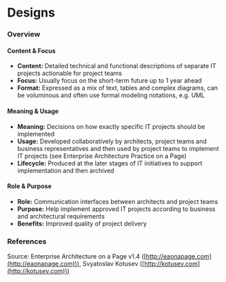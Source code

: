 # Designs

### Overview

#### Content & Focus

* **Content:** Detailed technical and functional descriptions of separate IT projects actionable for project teams
* **Focus:** Usually focus on the short-term future up to 1 year ahead
* **Format:** Expressed as a mix of text, tables and complex diagrams, can be voluminous and often use formal modeling notations, e.g. UML

#### Meaning & Usage

* **Meaning:** Decisions on how exactly specific IT projects should be implemented
* **Usage:** Developed collaboratively by architects, project teams and business representatives and then used by project teams to implement IT projects \(see Enterprise Architecture Practice on a Page\)
* **Lifecycle:** Produced at the later stages of IT initiatives to support implementation and then archived

#### Role & Purpose

* **Role:** Communication interfaces between architects and project teams
* **Purpose:** Help implement approved IT projects according to business and architectural requirements
* **Benefits:** Improved quality of project delivery

### References

Source: Enterprise Architecture on a Page v1.4 \([http://eaonapage.com](http://eaonapage.com)\), Svyatoslav Kotusev \([http://kotusev.com](http://kotusev.com)\)

